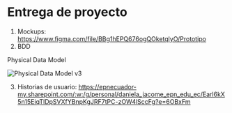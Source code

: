 # Entrega de proyecto 
1.  Mockups: https://www.figma.com/file/BBg1hEPQ676ogQOketqlyO/Prototipo
2.  BDD

Physical Data Model

![Physical Data Model v3](https://user-images.githubusercontent.com/69326140/128211219-8016d3c4-0e0c-465d-89e3-abe3c00989a1.jpg)


3.  Historias de usuario: https://epnecuador-my.sharepoint.com/:w:/g/personal/daniela_jacome_epn_edu_ec/Earl6kX5n15EiqTlDpSVXfYBnpKgJRF7tPC-zOW4lSccFg?e=6OBxFm
